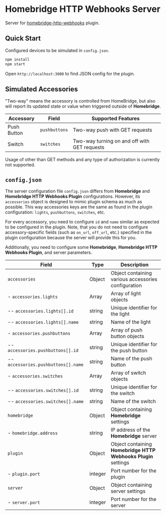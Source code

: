 # Homebridge HTTP Webhooks Server

Server for [homebridge-http-webhooks](https://github.com/benzman81/homebridge-http-webhooks) plugin.

## Quick Start

Configured devices to be simulated in `config.json`.

```sh
npm install
npm start
```

Open `http://localhost:3000` to find JSON config for the plugin.

## Simulated Accessories

"Two-way" means the accessory is controlled from HomeBridge, but also will report its updated state or value when
triggered outside of **Homebridge**.

| Accessory   | Field         | Supported Features                           |
| ----------- | ------------- | -------------------------------------------- |
| Push Button | `pushbuttons` | Two-way push with GET requests               |
| Switch      | `switches`    | Two-way turning on and off with GET requests |

Usage of other than GET methods and any type of authorization is currently not supported.

## `config.json`

The server configuration file `config.json` differs from **Homebridge** and **Homebridge HTTP Webhooks Plugin**
configurations. However, its `accessories` object is designed to mimic plugin schema as much as possible. This way
accessories keys are the same as found in the plugin configuration: `lights`, `pushbuttons`, `switches`, etc.

For every accessory, you need to configure `id` and `name` similar as expected to be configured in the plugin. Note,
that you do not need to configure accessory-specific fields (such as `on_url`, `off_url`, etc.) specified in the plugin
configuration because the server will provide this for you.

Additionally, you need to configure some **Homebridge**, **Homebridge HTTP Webhooks Plugin**, and server parameters.

| Field                               | Type    | Description                                                    |
| ----------------------------------- | ------- | -------------------------------------------------------------- |
| `accessories`                       | Object  | Object containing various accessories configuration            |
| - `accessories.lights`              | Array   | Array of light objects                                         |
| -- `accessories.lights[].id`        | string  | Unique identifier for the light                                |
| -- `accessories.lights[].name`      | string  | Name of the light                                              |
| - `accessories.pushbuttons`         | Array   | Array of push button objects                                   |
| -- `accessories.pushbuttons[].id`   | string  | Unique identifier for the push button                          |
| -- `accessories.pushbuttons[].name` | string  | Name of the push button                                        |
| - `accessories.switches`            | Array   | Array of switch objects                                        |
| -- `accessories.switches[].id`      | string  | Unique identifier for the switch                               |
| -- `accessories.switches[].name`    | string  | Name of the switch                                             |
| `homebridge`                        | Object  | Object containing **Homebridge** settings                      |
| - `homebridge.address`              | string  | IP address of the **Homebridge** server                        |
| `plugin`                            | Object  | Object containing **Homebridge HTTP Webhooks Plugin** settings |
| - `plugin.port`                     | integer | Port number for the plugin                                     |
| `server`                            | Object  | Object containing server settings                              |
| - `server.port`                     | integer | Port number for the server                                     |
